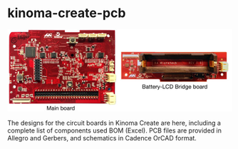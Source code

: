 kinoma-create-pcb
=================
![Mou icon](https://raw.githubusercontent.com/Kinoma/kinoma-create-pcb/master/both-boards.jpg)

The designs for the circuit boards in Kinoma Create are here, including a complete list of components used BOM (Excel). PCB files are provided in Allegro and Gerbers, and schematics in Cadence OrCAD format. 

